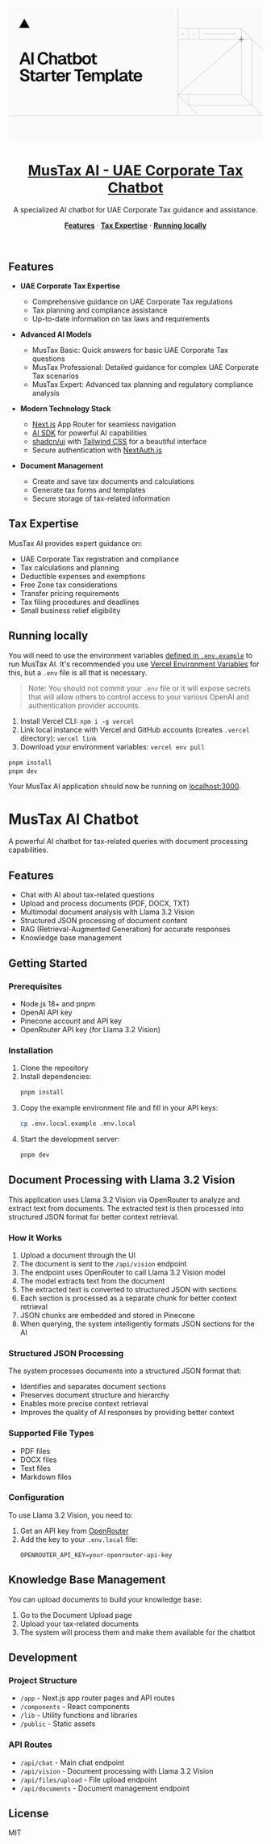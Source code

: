 <a href="https://chat.vercel.ai/">
  <img alt="Next.js 14 and App Router-ready AI chatbot." src="app/(chat)/opengraph-image.png">
  <h1 align="center">MusTax AI - UAE Corporate Tax Chatbot</h1>
</a>

<p align="center">
  A specialized AI chatbot for UAE Corporate Tax guidance and assistance.
</p>

<p align="center">
  <a href="#features"><strong>Features</strong></a> ·
  <a href="#tax-expertise"><strong>Tax Expertise</strong></a> ·
  <a href="#running-locally"><strong>Running locally</strong></a>
</p>
<br/>

## Features

- **UAE Corporate Tax Expertise**
  - Comprehensive guidance on UAE Corporate Tax regulations
  - Tax planning and compliance assistance
  - Up-to-date information on tax laws and requirements
  
- **Advanced AI Models**
  - MusTax Basic: Quick answers for basic UAE Corporate Tax questions
  - MusTax Professional: Detailed guidance for complex UAE Corporate Tax scenarios
  - MusTax Expert: Advanced tax planning and regulatory compliance analysis

- **Modern Technology Stack**
  - [Next.js](https://nextjs.org) App Router for seamless navigation
  - [AI SDK](https://sdk.vercel.ai/docs) for powerful AI capabilities
  - [shadcn/ui](https://ui.shadcn.com) with [Tailwind CSS](https://tailwindcss.com) for a beautiful interface
  - Secure authentication with [NextAuth.js](https://github.com/nextauthjs/next-auth)

- **Document Management**
  - Create and save tax documents and calculations
  - Generate tax forms and templates
  - Secure storage of tax-related information

## Tax Expertise

MusTax AI provides expert guidance on:

- UAE Corporate Tax registration and compliance
- Tax calculations and planning
- Deductible expenses and exemptions
- Free Zone tax considerations
- Transfer pricing requirements
- Tax filing procedures and deadlines
- Small business relief eligibility

## Running locally

You will need to use the environment variables [defined in `.env.example`](.env.example) to run MusTax AI. It's recommended you use [Vercel Environment Variables](https://vercel.com/docs/projects/environment-variables) for this, but a `.env` file is all that is necessary.

> Note: You should not commit your `.env` file or it will expose secrets that will allow others to control access to your various OpenAI and authentication provider accounts.

1. Install Vercel CLI: `npm i -g vercel`
2. Link local instance with Vercel and GitHub accounts (creates `.vercel` directory): `vercel link`
3. Download your environment variables: `vercel env pull`

```bash
pnpm install
pnpm dev
```

Your MusTax AI application should now be running on [localhost:3000](http://localhost:3000/).

# MusTax AI Chatbot

A powerful AI chatbot for tax-related queries with document processing capabilities.

## Features

- Chat with AI about tax-related questions
- Upload and process documents (PDF, DOCX, TXT)
- Multimodal document analysis with Llama 3.2 Vision
- Structured JSON processing of document content
- RAG (Retrieval-Augmented Generation) for accurate responses
- Knowledge base management

## Getting Started

### Prerequisites

- Node.js 18+ and pnpm
- OpenAI API key
- Pinecone account and API key
- OpenRouter API key (for Llama 3.2 Vision)

### Installation

1. Clone the repository
2. Install dependencies:
   ```bash
   pnpm install
   ```
3. Copy the example environment file and fill in your API keys:
   ```bash
   cp .env.local.example .env.local
   ```
4. Start the development server:
   ```bash
   pnpm dev
   ```

## Document Processing with Llama 3.2 Vision

This application uses Llama 3.2 Vision via OpenRouter to analyze and extract text from documents. The extracted text is then processed into structured JSON format for better context retrieval.

### How it Works

1. Upload a document through the UI
2. The document is sent to the `/api/vision` endpoint
3. The endpoint uses OpenRouter to call Llama 3.2 Vision model
4. The model extracts text from the document
5. The extracted text is converted to structured JSON with sections
6. Each section is processed as a separate chunk for better context retrieval
7. JSON chunks are embedded and stored in Pinecone
8. When querying, the system intelligently formats JSON sections for the AI

### Structured JSON Processing

The system processes documents into a structured JSON format that:

- Identifies and separates document sections
- Preserves document structure and hierarchy
- Enables more precise context retrieval
- Improves the quality of AI responses by providing better context

### Supported File Types

- PDF files
- DOCX files
- Text files
- Markdown files

### Configuration

To use Llama 3.2 Vision, you need to:

1. Get an API key from [OpenRouter](https://openrouter.ai)
2. Add the key to your `.env.local` file:
   ```
   OPENROUTER_API_KEY=your-openrouter-api-key
   ```

## Knowledge Base Management

You can upload documents to build your knowledge base:

1. Go to the Document Upload page
2. Upload your tax-related documents
3. The system will process them and make them available for the chatbot

## Development

### Project Structure

- `/app` - Next.js app router pages and API routes
- `/components` - React components
- `/lib` - Utility functions and libraries
- `/public` - Static assets

### API Routes

- `/api/chat` - Main chat endpoint
- `/api/vision` - Document processing with Llama 3.2 Vision
- `/api/files/upload` - File upload endpoint
- `/api/documents` - Document management endpoint

## License

MIT
